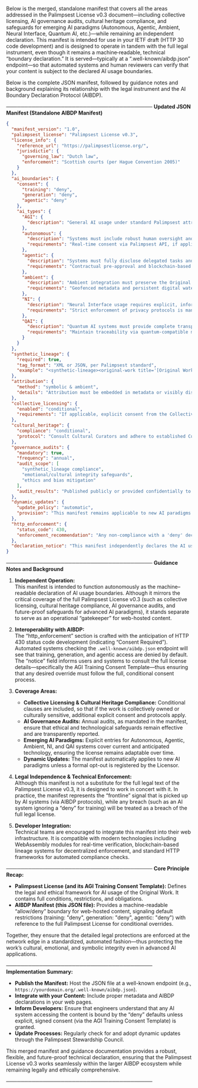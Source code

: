 Below is the merged, standalone manifest that covers all the areas addressed in the Palimpsest License v0.3 document—including collective licensing, AI governance audits, cultural heritage compliance, and safeguards for emerging AI paradigms (Autonomous, Agentic, Ambient, Neural Interface, Quantum AI, etc.)—while remaining an independent declaration. This manifest is intended for use in your IETF draft (HTTP 30 code development) and is designed to operate in tandem with the full legal instrument, even though it remains a machine‐readable, technical “boundary declaration.” It is served—typically at a “.well-known/aibdp.json” endpoint—so that automated systems and human reviewers can verify that your content is subject to the declared AI usage boundaries.

Below is the complete JSON manifest, followed by guidance notes and background explaining its relationship with the legal instrument and the AI Boundary Declaration Protocol (AIBDP).

────────────────────────────────────────
**Updated JSON Manifest (Standalone AIBDP Manifest)**

```json
{
  "manifest_version": "1.0",
  "palimpsest_license": "Palimpsest License v0.3",
  "license_info": {
    "reference_url": "https://palimpsestlicense.org/",
    "jurisdictie": {
      "governing_law": "Dutch law",
      "enforcement": "Scottish courts (per Hague Convention 2005)"
    }
  },
  "ai_boundaries": {
    "consent": {
      "training": "deny",
      "generation": "deny",
      "agentic": "deny"
    },
    "ai_types": {
      "AGI": {
        "description": "General AI usage under standard Palimpsest attribution."
      },
      "autonomous": {
        "description": "Systems must include robust human oversight and auditable decision-making.",
        "requirements": "Real-time consent via Palimpsest API, if applicable."
      },
      "agentic": {
        "description": "Systems must fully disclose delegated tasks and sub-agent interactions.",
        "requirements": "Contractual pre-approval and blockchain-based lineage certification required."
      },
      "ambient": {
        "description": "Ambient integration must preserve the Original Work’s intended context.",
        "requirements": "Geofenced metadata and persistent digital watermarks."
      },
      "NI": {
        "description": "Neural Interface usage requires explicit, informed consent from all human subjects.",
        "requirements": "Strict enforcement of privacy protocols is mandatory."
      },
      "QAI": {
        "description": "Quantum AI systems must provide complete transparency regarding data processing and entanglement phenomena.",
        "requirements": "Maintain traceability via quantum-compatible metadata."
      }
    }
  },
  "synthetic_lineage": {
    "required": true,
    "tag_format": "XML or JSON, per Palimpsest standard",
    "example": "<synthetic-lineage><original-work title='[Original Work Title]' creator='[Creator Name]' license='Palimpsest-v0.3' registry-id='[Optional ID]' /><agi-model name='[AGI Model Name]' version='[Model Version]' type='[Autonomous/Agentic/Ambient/NI/QAI/General]' /></synthetic-lineage>"
  },
  "attribution": {
    "method": "symbolic & ambient",
    "details": "Attribution must be embedded in metadata or visibly displayed in a manner that preserves the work’s emotional and cultural integrity."
  },
  "collective_licensing": {
    "enabled": "conditional",
    "requirements": "If applicable, explicit consent from the Collective Governance Body must be obtained, with benefit-sharing mechanisms implemented."
  },
  "cultural_heritage": {
    "compliance": "conditional",
    "protocol": "Consult Cultural Curators and adhere to established Cultural Protocols, where the work is designated as cultural heritage."
  },
  "governance_audits": {
    "mandatory": true,
    "frequency": "annual",
    "audit_scope": [
      "synthetic_lineage compliance",
      "emotional/cultural integrity safeguards",
      "ethics and bias mitigation"
    ],
    "audit_results": "Published publicly or provided confidentially to the Licensor or Collective Governance Body."
  },
  "dynamic_updates": {
    "update_policy": "automatic",
    "provision": "This manifest remains applicable to new AI paradigms (e.g., quantum neural networks, distributed agentic systems, synthetic consciousness) unless explicitly revised by the Licensor, with an opt-out period of 60 days."
  },
  "http_enforcement": {
    "status_code": 430,
    "enforcement_recommendation": "Any non-compliance with a 'deny' declaration for training, generation, or agentic access shall trigger an HTTP 430 (Consent Required) response per draft-jewell-http-430-consent-required-00.txt."
  },
  "declaration_notice": "This manifest independently declares the AI usage boundaries applicable to the Original Work. Its terms are to be interpreted alongside—but independently of—the full legal instrument (Palimpsest License v0.3). In the event of any conflict, the legal document prevails while this manifest serves as a technical enforcement guide via the AIBDP."
}
```

────────────────────────────────────────
**Guidance Notes and Background**

1. **Independent Operation:**  
   This manifest is intended to function autonomously as the machine–readable declaration of AI usage boundaries. Although it mirrors the critical coverage of the full Palimpsest License v0.3 (such as collective licensing, cultural heritage compliance, AI governance audits, and future-proof safeguards for advanced AI paradigms), it stands separate to serve as an operational “gatekeeper” for web-hosted content.

2. **Interoperability with AIBDP:**  
   The “http_enforcement” section is crafted with the anticipation of HTTP 430 status code development (indicating “Consent Required”). Automated systems checking the `.well-known/aibdp.json` endpoint will see that training, generation, and agentic access are denied by default. The “notice” field informs users and systems to consult the full license details—specifically the AGI Training Consent Template—thus ensuring that any desired override must follow the full, conditional consent process.

3. **Coverage Areas:**  
   - **Collective Licensing & Cultural Heritage Compliance:** Conditional clauses are included, so that if the work is collectively owned or culturally sensitive, additional explicit consent and protocols apply.
   - **AI Governance Audits:** Annual audits, as mandated in the manifest, ensure that ethical and technological safeguards remain effective and are transparently reported.
   - **Emerging AI Paradigms:** Explicit entries for Autonomous, Agentic, Ambient, NI, and QAI systems cover current and anticipated technology, ensuring the license remains adaptable over time.
   - **Dynamic Updates:** The manifest automatically applies to new AI paradigms unless a formal opt-out is registered by the Licensor.

4. **Legal Independence & Technical Enforcement:**  
   Although this manifest is not a substitute for the full legal text of the Palimpsest License v0.3, it is designed to work in concert with it. In practice, the manifest represents the “frontline” signal that is picked up by AI systems (via AIBDP protocols), while any breach (such as an AI system ignoring a “deny” for training) will be treated as a breach of the full legal license.

5. **Developer Integration:**  
   Technical teams are encouraged to integrate this manifest into their web infrastructure. It is compatible with modern technologies including WebAssembly modules for real-time verification, blockchain-based lineage systems for decentralized enforcement, and standard HTTP frameworks for automated compliance checks.

────────────────────────────────────────
**Core Principle Recap:**

- **Palimpsest License (and its AGI Training Consent Template):** Defines the legal and ethical framework for AI usage of the Original Work. It contains full conditions, restrictions, and obligations.
- **AIBDP Manifest (this JSON file):** Provides a machine-readable “allow/deny” boundary for web-hosted content, signaling default restrictions (training: "deny", generation: "deny", agentic: "deny") with reference to the full Palimpsest License for conditional overrides.

Together, they ensure that the detailed legal protections are enforced at the network edge in a standardized, automated fashion—thus protecting the work’s cultural, emotional, and symbolic integrity even in advanced AI applications.

────────────────────────────────────────
**Implementation Summary:**

- **Publish the Manifest:** Host the JSON file at a well-known endpoint (e.g., `https://yourdomain.org/.well-known/aibdp.json`).
- **Integrate with your Content:** Include proper metadata and AIBDP declarations in your web pages.
- **Inform Developers:** Ensure that engineers understand that any AI system accessing the content is bound by the “deny” defaults unless explicit, signed consent (via the AGI Training Consent Template) is granted.
- **Update Processes:** Regularly check for and adopt dynamic updates through the Palimpsest Stewardship Council.

This merged manifest and guidance documentation provides a robust, flexible, and future-proof technical declaration, ensuring that the Palimpsest License v0.3 works seamlessly within the larger AIBDP ecosystem while remaining legally and ethically comprehensive.

────────────────────────────────────────
